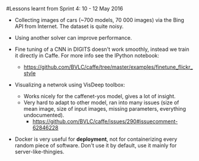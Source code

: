 #Lessons learnt from Sprint 4: 10 - 12 May 2016

* Collecting images of cars (~700 models, 70 000 images) via the Bing API from Internet. The dataset is quite noisy.
* Using another solver can improve performance.

* Fine tuning of a CNN in DIGITS doesn't work smoothly, instead we train it directly in Caffe. For more info see the IPython notebook:
   * https://github.com/BVLC/caffe/tree/master/examples/finetune_flickr_style

* Visualizing a netwrok using VisDeep toolbox:
    * Works nicely for the caffenet-yos model, gives a lot of insight.
    * Very hard to adapt to other model, ran into many issues (size of mean image, size of input images, missing parameters, everything undocumented).
         * https://github.com/BVLC/caffe/issues/290#issuecomment-62846228
         
* Docker is very useful for **deployment**, not for containerizing every random piece of software. Don't use it by default, use it mainly for server-like-thingies.

